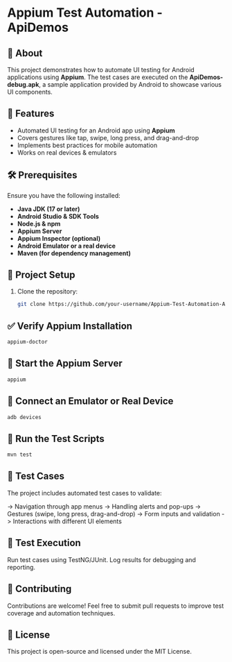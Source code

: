 # Appium Test Automation - ApiDemos

## 📌 About
This project demonstrates how to automate UI testing for Android applications using **Appium**. The test cases are executed on the **ApiDemos-debug.apk**, a sample application provided by Android to showcase various UI components.

## 🚀 Features
- Automated UI testing for an Android app using **Appium**
- Covers gestures like tap, swipe, long press, and drag-and-drop
- Implements best practices for mobile automation
- Works on real devices & emulators

## 🛠️ Prerequisites
Ensure you have the following installed:
- **Java JDK (17 or later)**
- **Android Studio & SDK Tools**
- **Node.js & npm**
- **Appium Server**
- **Appium Inspector (optional)**
- **Android Emulator or a real device**
- **Maven (for dependency management)**

## 📂 Project Setup
1. Clone the repository:
   ```sh
   git clone https://github.com/your-username/Appium-Test-Automation-ApiDemos.git
   ```
## ✅ Verify Appium Installation
```sh
appium-doctor
```

## 🚀 Start the Appium Server
```sh
appium
```

## 📱 Connect an Emulator or Real Device
```sh
adb devices
```

## 🏃 Run the Test Scripts
```sh
mvn test
```

## 📜 Test Cases
The project includes automated test cases to validate:

-> Navigation through app menus
-> Handling alerts and pop-ups
-> Gestures (swipe, long press, drag-and-drop)
-> Form inputs and validation
-> Interactions with different UI elements

## 📌 Test Execution
Run test cases using TestNG/JUnit.
Log results for debugging and reporting.

## 🤝 Contributing
Contributions are welcome! Feel free to submit pull requests to improve test coverage and automation techniques.

## 📄 License
This project is open-source and licensed under the MIT License.
